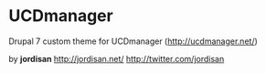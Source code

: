 UCDmanager
==========

Drupal 7 custom theme for UCDmanager (http://ucdmanager.net/)

by **jordisan**
http://jordisan.net/
http://twitter.com/jordisan